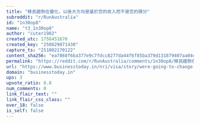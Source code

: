 ```yaml
---
title: "移民趨勢在變化，以後大方向是基於您的收入而不是您的積分"
subreddit: "r/RunAustralia"
id: "1n30op8"
name: "t3_1n30op8"
author: "cuter1982"
created_utc: 1756451670
created_key: "250829071430"
capture_ts: "251002170122"
content_sha256: "ea7868f6ba377e9c7fdcc8277da44f6f85ba379d131879407aa04c99425dbada"
permalink: "https://reddit.com/r/RunAustralia/comments/1n30op8/移民趨勢在變化以後大方向是基於您的收入而不是您的積分/"
url: "https://www.businesstoday.in/nri/visa/story/were-going-to-change-h-1b-prog-green-card-us-commerce-secretary-signals-wage-based-model-491247-2025-08-27"
domain: "businesstoday.in"
ups: 3
upvote_ratio: 0.8
num_comments: 0
link_flair_text: ""
link_flair_css_class: ""
over_18: false
is_self: false
---
```


